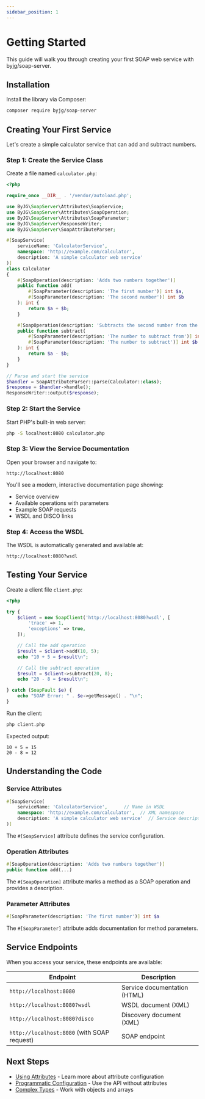 ```yaml
---
sidebar_position: 1
---
```


# Getting Started

This guide will walk you through creating your first SOAP web service with byjg/soap-server.

## Installation

Install the library via Composer:

```bash
composer require byjg/soap-server
```

## Creating Your First Service

Let's create a simple calculator service that can add and subtract numbers.

### Step 1: Create the Service Class

Create a file named `calculator.php`:

```php
<?php

require_once __DIR__ . '/vendor/autoload.php';

use ByJG\SoapServer\Attributes\SoapService;
use ByJG\SoapServer\Attributes\SoapOperation;
use ByJG\SoapServer\Attributes\SoapParameter;
use ByJG\SoapServer\ResponseWriter;
use ByJG\SoapServer\SoapAttributeParser;

#[SoapService(
    serviceName: 'CalculatorService',
    namespace: 'http://example.com/calculator',
    description: 'A simple calculator web service'
)]
class Calculator
{
    #[SoapOperation(description: 'Adds two numbers together')]
    public function add(
        #[SoapParameter(description: 'The first number')] int $a,
        #[SoapParameter(description: 'The second number')] int $b
    ): int {
        return $a + $b;
    }

    #[SoapOperation(description: 'Subtracts the second number from the first')]
    public function subtract(
        #[SoapParameter(description: 'The number to subtract from')] int $a,
        #[SoapParameter(description: 'The number to subtract')] int $b
    ): int {
        return $a - $b;
    }
}

// Parse and start the service
$handler = SoapAttributeParser::parse(Calculator::class);
$response = $handler->handle();
ResponseWriter::output($response);
```

### Step 2: Start the Service

Start PHP's built-in web server:

```bash
php -S localhost:8080 calculator.php
```

### Step 3: View the Service Documentation

Open your browser and navigate to:

```
http://localhost:8080
```

You'll see a modern, interactive documentation page showing:
- Service overview
- Available operations with parameters
- Example SOAP requests
- WSDL and DISCO links

### Step 4: Access the WSDL

The WSDL is automatically generated and available at:

```
http://localhost:8080?wsdl
```

## Testing Your Service

Create a client file `client.php`:

```php
<?php

try {
    $client = new SoapClient('http://localhost:8080?wsdl', [
        'trace' => 1,
        'exceptions' => true,
    ]);

    // Call the add operation
    $result = $client->add(10, 5);
    echo "10 + 5 = $result\n";

    // Call the subtract operation
    $result = $client->subtract(20, 8);
    echo "20 - 8 = $result\n";

} catch (SoapFault $e) {
    echo "SOAP Error: " . $e->getMessage() . "\n";
}
```

Run the client:

```bash
php client.php
```

Expected output:
```
10 + 5 = 15
20 - 8 = 12
```

## Understanding the Code

### Service Attributes

```php
#[SoapService(
    serviceName: 'CalculatorService',      // Name in WSDL
    namespace: 'http://example.com/calculator',  // XML namespace
    description: 'A simple calculator web service'  // Service description
)]
```

The `#[SoapService]` attribute defines the service configuration.

### Operation Attributes

```php
#[SoapOperation(description: 'Adds two numbers together')]
public function add(...)
```

The `#[SoapOperation]` attribute marks a method as a SOAP operation and provides a description.

### Parameter Attributes

```php
#[SoapParameter(description: 'The first number')] int $a
```

The `#[SoapParameter]` attribute adds documentation for method parameters.

## Service Endpoints

When you access your service, these endpoints are available:

| Endpoint                                    | Description                  |
|---------------------------------------------|------------------------------|
| `http://localhost:8080`                     | Service documentation (HTML) |
| `http://localhost:8080?wsdl`                | WSDL document (XML)          |
| `http://localhost:8080?disco`               | Discovery document (XML)     |
| `http://localhost:8080` (with SOAP request) | SOAP endpoint                |

## Next Steps

- [Using Attributes](using-attributes) - Learn more about attribute configuration
- [Programmatic Configuration](programmatic-configuration) - Use the API without attributes
- [Complex Types](complex-types) - Work with objects and arrays
